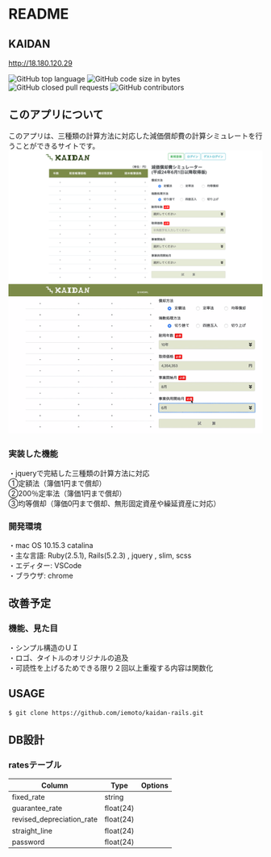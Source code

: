 # README

## KAIDAN
<http://18.180.120.29>

![GitHub top language](https://img.shields.io/github/languages/top/iemoto/kaidan-rails)
![GitHub code size in bytes](https://img.shields.io/github/languages/code-size/iemoto/kaidan-rails)
![GitHub closed pull requests](https://img.shields.io/github/issues-pr-closed-raw/iemoto/kaidan-rails)
![GitHub contributors](https://img.shields.io/github/contributors/iemoto/kaidan-rails)

## このアプリについて
このアプリは、三種類の計算方法に対応した減価償却費の計算シミュレートを行うことができるサイトです。  
![KAIDAN](/materials/toppage.png)
![KAIDAN](/materials/toppage.gif)

### 実装した機能
・jqueryで完結した三種類の計算方法に対応  
  ①定額法（簿価1円まで償却）  
  ②200％定率法（簿価1円まで償却）  
  ③均等償却（簿価0円まで償却、無形固定資産や繰延資産に対応）  

### 開発環境
・mac OS 10.15.3 catalina  
・主な言語: Ruby(2.5.1), Rails(5.2.3) , jquery , slim, scss  
・エディター: VSCode  
・ブラウザ: chrome  

## 改善予定
### 機能、見た目
・シンプル構造のＵＩ  
・ロゴ、タイトルのオリジナルの追及  
・可読性を上げるためできる限り２回以上重複する内容は関数化  

## USAGE

```
$ git clone https://github.com/iemoto/kaidan-rails.git
```

## DB設計
### ratesテーブル

|Column|Type|Options|
|------|----|-------|
|fixed_rate|string||
|guarantee_rate|float(24)||
|revised_depreciation_rate|float(24)||
|straight_line|float(24)||
|password|float(24)||
